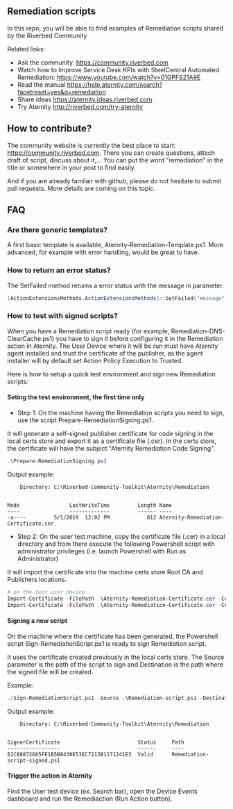 ## Remediation scripts

In this repo, you will be able to find examples of Remediation scripts shared by the Riverbed Community

Related links:

- Ask the community: https://community.riverbed.com
- Watch how to Improve Service Desk KPIs with SteelCentral Automated Remediation: https://www.youtube.com/watch?v=01GPFS21A9E
- Read the manual https://help.aternity.com/search?facetreset=yes&q=remediation
- Share ideas https://aternity.ideas.riverbed.com 
- Try Aternity http://riverbed.com/try-aternity


## How to contribute?

The community website is currently the best place to start: https://community.riverbed.com.
There you can create questions, attach draft of script, discuss about it,... You can put the word "remediation" in the title or somewhere in your post to find easily.

And if you are already familair with github, please do not hesitate to submit pull requests. More details are coming on this topic.

## FAQ

### Are there generic templates?

A first basic template is available, Aternity-Remediation-Template.ps1.
More advanced, for example with error handling, would be great to have.

### How to return an error status?

The SetFailed method returns a error status with the message in parameter. 

```powershell
[ActionExtensionsMethods.ActionExtensionsMethods]::SetFailed("message")
```

### How to test with signed scripts?

When you have a Remediation script ready (for example, Remediation-DNS-ClearCache.ps1) you have to sign it before configuring it in the Remediation action in Aternity. The User Device where it will be run must have Aternity agent installed and trust the certificate of the publisher, as the agent installer will by default set Action Policy Execution to Trusted.

Here is how to setup a quick test environment and sign new Remediation scripts:

#### Seting the test environment, the first time only

- Step 1: On the machine having the Remediation scripts you need to sign, use the script Prepare-RemediationSigning.ps1.
  
It will generate a self-signed publisher certificate for code signing in the local certs store and export it as a certificate file (.cer). In the certs store, the certificate will have the subject "Aternity Remediation Code Signing".

```powershell
.\Prepare-RemediationSigning.ps1
```

Output example:

```output
    Directory: C:\Riverbed-Community-Toolkit\Aternity\Remediation


Mode                LastWriteTime         Length Name
----                -------------         ------ ----
-a----         5/1/2019  12:02 PM            812 Aternity-Remediation-Certificate.cer
```

- Step 2: On the user test machine, copy the certificate file (.cer) in a local directory and from there execute the following Powershell script with administrator privileges (i.e. launch Powershell with Run as Administrator)

It will import the certificate into the machine certs store Root CA and Publishers locations.

```powershell
# on the test user device
Import-Certificate -FilePath .\Aternity-Remediation-Certificate.cer -CertStoreLocation Cert:\LocalMachine\TrustedPublisher
Import-Certificate -FilePath .\Aternity-Remediation-Certificate.cer -CertStoreLocation Cert:\LocalMachine\Root
```

#### Signing a new script

On the machine where the certificate has been generated, the Powershell script Sign-RemediationScript.ps1 is ready to sign Remediation script.

It uses the certificate created previously in the local certs store. The Source parameter is the path of the script to sign and Destination is the path where the signed file will be created.

Example:

```powershell
./Sign-RemediationScript.ps1 -Source .\Remediation-script.ps1 -Destination Signed\Remediation-script-signed.ps1
```

Output example:

```output
    Directory: C:\Riverbed-Community-Toolkit\Aternity\Remediation


SignerCertificate                         Status     Path
-----------------                         ------     ----
E2C88872665FE1B5B8430E53EC7213B1171241E3  Valid      Remediation-script-signed.ps1
```



#### Trigger the action in Aternity

Find the User test device (ex. Search bar), open the Device Events dashboard and run the Remediaction (Run Action button).
